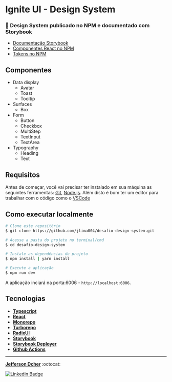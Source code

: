 # Ignite UI - Design System

### 🚀 Design System publicado no NPM e documentado com Storybook

- [Documentação Storybook](https://jlima004.github.io/desafio-design-system)
- [Componentes React no NPM](https://www.npmjs.com/package/@ignite-ui-jeff-dev/react)
- [Tokens no NPM](https://www.npmjs.com/package/@ignite-ui-jeff-dev/tokens)

## Componentes

- Data display
  - Avatar
  - Toast
  - Tooltip
- Surfaces
  - Box
- Form
  - Button
  - Checkbox
  - MultiStep
  - TextInput
  - TextArea
- Typography
  - Heading
  - Text

## Requisitos

Antes de começar, você vai precisar ter instalado em sua máquina as seguintes ferramentas:
[Git](https://git-scm.com), [Node.js](https://nodejs.org/en/). 
Além disto é bom ter um editor para trabalhar com o código como o [VSCode](https://code.visualstudio.com/)

## Como executar localmente

```bash
# Clone este repositório
$ git clone https://github.com/jlima004/desafio-design-system.git

# Acesse a pasta do projeto no terminal/cmd
$ cd desafio-design-system

# Instale as dependências do projeto
$ npm install | yarn install 

# Execute a aplicação
$ npm run dev

```

A aplicação  inciará na porta:6006 - `http://localhost:6006`.

## Tecnologias

- **[Typescript](https://www.typescriptlang.org/)**
- **[React](https://reactjs.org/docs/getting-started.html)**
- **[Monorepo](https://monorepo.tools/)**
- **[Turborepo](https://turbo.build/)**
- **[RadixUI](https://www.radix-ui.com/)**
- **[Storybook](https://storybook.js.org/docs/react/get-started/introduction)**
- **[Storybook Deployer](https://github.com/storybookjs/storybook-deployer)**
- **[Github Actions](https://github.com/features/actions)**

---

<a href="https://github.com/jlima004"><b>Jefferson Dcher</b></a> :octocat:

[![Linkedin Badge](https://img.shields.io/badge/-Jefferson-blue?style=flat-square&logo=Linkedin&logoColor=white&link=https://www.linkedin.com/in/jefferson-dcher/)](https://www.linkedin.com/in/jefferson-dcher/) 
